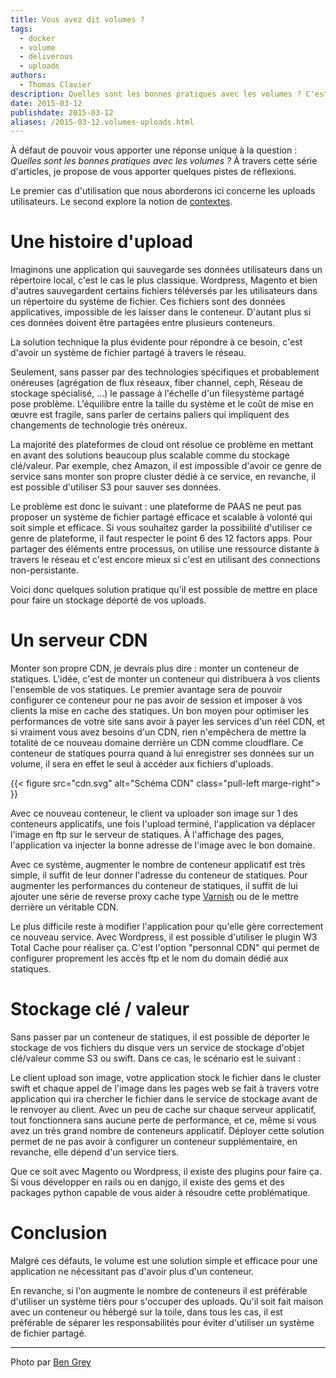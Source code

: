 ```yaml
---
title: Vous avez dit volumes ?
tags:
  - docker
  - volume
  - deliverous
  - uploads
authors:
  - Thomas Clavier
description: Quelles sont les bonnes pratiques avec les volumes ? C'est une question récurrente que ce soit dans les conférences que nous donnons, dans les meetups ou de la part de nos clients.
date: 2015-03-12
publishdate: 2015-03-12
aliases: /2015-03-12.volumes-uploads.html
---
```


À défaut de pouvoir vous apporter une réponse unique à la question : *Quelles sont les bonnes pratiques avec les volumes ?* À travers cette série d'articles, je propose de vous apporter quelques pistes de réflexions.

Le premier cas d'utilisation que nous aborderons ici concerne les uploads utilisateurs.
Le second explore la notion de [contextes](/2015-03-28.volumes-contexte.html).

# Une histoire d'upload

Imaginons une application qui sauvegarde ses données utilisateurs dans un
répertoire local, c'est le cas le plus classique.
Wordpress, Magento et bien d'autres sauvegardent certains fichiers téléversés
par les utilisateurs dans un répertoire du système de fichier. Ces fichiers
sont des données applicatives, impossible de les laisser dans le conteneur.
D'autant plus si ces données doivent être partagées entre plusieurs conteneurs.

La solution technique la plus évidente pour répondre à ce besoin, c'est d'avoir un
système de fichier partagé à travers le réseau.

Seulement, sans passer par des technologies spécifiques et probablement
onéreuses (agrégation de flux réseaux, fiber channel, ceph, Réseau de stockage spécialisé, ...) le
passage à l'échelle d'un filesystème partagé pose problème. L'équilibre entre
la taille du système et le coût de mise en œuvre est fragile, sans parler de certains
paliers qui impliquent des changements de technologie très onéreux.

La majorité des plateformes de cloud ont résolue ce problème en mettant en
avant des solutions beaucoup plus scalable comme du stockage clé/valeur. Par
exemple, chez Amazon, il est impossible d'avoir ce genre de service sans monter
son propre cluster dédié à ce service, en revanche, il est possible d'utiliser
S3 pour sauver ses données.

Le problème est donc le suivant : une plateforme de PAAS ne peut pas proposer
un système de fichier partagé efficace et scalable à volonté qui soit simple et
efficace. Si vous souhaitez garder la possibilité d'utiliser ce genre de
plateforme, il faut respecter le point 6 des 12 factors apps. Pour partager des
éléments entre processus, on utilise une ressource distante à travers le réseau
et c'est encore mieux si c'est en utilisant des connections non-persistante.

Voici donc quelques solution pratique qu'il est possible de mettre en place
pour faire un stockage déporté de vos uploads.

# Un serveur CDN

Monter son propre CDN, je devrais plus dire : monter un conteneur de statiques.
L'idée, c'est de monter un conteneur qui distribuera à vos clients l'ensemble de
vos statiques. Le premier avantage sera de pouvoir configurer ce conteneur pour
ne pas avoir de session et imposer à vos clients la mise en cache des statiques.
Un bon moyen pour optimiser les performances de votre site sans avoir à payer
les services d'un réel CDN, et si vraiment vous avez besoins d'un CDN, rien
n'empêchera de mettre la totalité de ce nouveau domaine derrière un CDN comme
cloudflare. Ce conteneur de statiques pourra quand à lui enregistrer ses données
sur un volume, il sera en effet le seul à accéder aux fichiers d'uploads.

{{< figure
  src="cdn.svg"
  alt="Schéma CDN"
  class="pull-left marge-right"> }}

Avec ce nouveau conteneur, le client va uploader son image sur 1 des conteneurs
applicatifs, une fois l'upload terminé, l'application va déplacer l'image en
ftp sur le serveur de statiques. À l'affichage des pages, l'application va
injecter la bonne adresse de l'image avec le bon domaine.

Avec ce système, augmenter le nombre de conteneur applicatif est très simple,
il suffit de leur donner l'adresse du conteneur de statiques. Pour augmenter
les performances du conteneur de statiques, il suffit de lui ajouter une série de
reverse proxy cache type [Varnish](https://www.varnish-cache.org/) ou de le
mettre derrière un véritable CDN.

Le plus difficile reste à modifier l'application pour qu'elle gère correctement
ce nouveau service. Avec Wordpress, il est possible d'utiliser le plugin W3
Total Cache pour réaliser ça. C'est l'option "personnal CDN" qui permet de
configurer proprement les accès ftp et le nom du domain dédié aux statiques.

# Stockage clé / valeur

Sans passer par un conteneur de statiques, il est possible de déporter le
stockage de vos fichiers du disque vers un service de stockage d'objet
clé/valeur comme S3 ou swift. Dans ce cas, le scénario est le suivant :

Le client upload son image, votre application stock le fichier dans le cluster
swift et chaque appel de l'image dans les pages web se fait à travers votre
application qui ira chercher le fichier dans le service de stockage avant de le
renvoyer au client.
Avec un peu de cache sur chaque serveur applicatif, tout fonctionnera sans
aucune perte de performance, et ce, même si vous avez un très grand nombre de
conteneurs applicatif. Déployer cette solution permet de ne pas avoir à
configurer un conteneur supplémentaire, en revanche, elle dépend d'un service
tiers.

Que ce soit avec Magento ou Wordpress, il existe des plugins pour faire ça. Si
vous développer en rails ou en danjgo, il existe des gems et des packages
python capable de vous aider à résoudre cette problématique.

# Conclusion

Malgré ces défauts, le volume est une solution simple et efficace pour une
application ne nécessitant pas d'avoir plus d'un conteneur.

En revanche, si l'on augmente le nombre de conteneurs il est préférable
d'utiliser un système tièrs pour s'occuper des uploads.  Qu'il soit fait maison
avec un conteneur ou hébergé sur la toile, dans tous les cas, il est préférable
de séparer les responsabilités pour éviter d'utiliser un système de fichier
partagé.

---
Photo par [Ben Grey](https://www.flickr.com/photos/ben_grey/4582294721)
